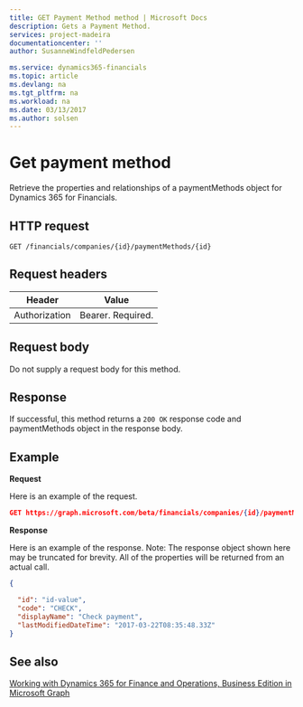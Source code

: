 ```yaml
---
title: GET Payment Method method | Microsoft Docs
description: Gets a Payment Method.
services: project-madeira
documentationcenter: ''
author: SusanneWindfeldPedersen

ms.service: dynamics365-financials
ms.topic: article
ms.devlang: na
ms.tgt_pltfrm: na
ms.workload: na
ms.date: 03/13/2017
ms.author: solsen
---
```


# Get payment method
Retrieve the properties and relationships of a paymentMethods object for Dynamics 365 for Financials.

## HTTP request

```
GET /financials/companies/{id}/paymentMethods/{id}
```

## Request headers
|Header|Value|
|------|-----|
|Authorization  |Bearer. Required. |

## Request body
Do not supply a request body for this method.

## Response
If successful, this method returns a ```200 OK``` response code and paymentMethods object in the response body.

## Example

**Request**

Here is an example of the request.
```json
GET https://graph.microsoft.com/beta/financials/companies/{id}/paymentMethods/{id}
```

**Response**

Here is an example of the response. Note: The response object shown here may be truncated for brevity. All of the properties will be returned from an actual call.

```json
{

  "id": "id-value",
  "code": "CHECK",
  "displayName": "Check payment",
  "lastModifiedDateTime": "2017-03-22T08:35:48.33Z"
}
```


## See also
[Working with Dynamics 365 for Finance and Operations, Business Edition in Microsoft Graph](dynamics_overview.md)  